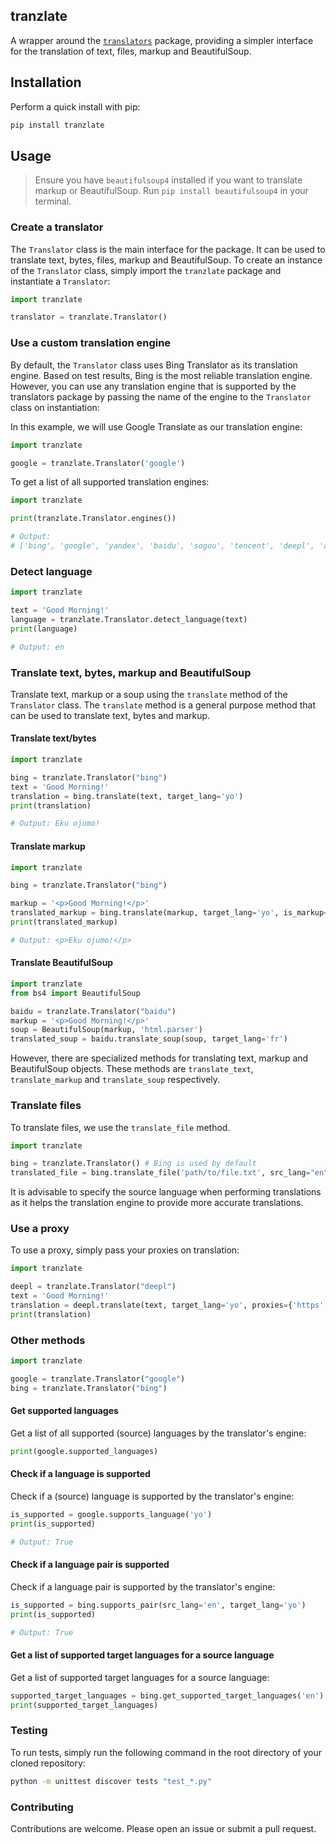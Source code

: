 ## tranzlate

A wrapper around the [`translators`](https://pypi.org/project/translators/) package, providing a simpler interface for the translation of text, files, markup and BeautifulSoup.

## Installation

Perform a quick install with pip:

```bash
pip install tranzlate
```

## Usage

> Ensure you have `beautifulsoup4` installed if you want to translate markup or BeautifulSoup. Run `pip install beautifulsoup4` in your terminal.

### Create a translator

The `Translator` class is the main interface for the package. It can be used to translate text, bytes, files, markup and BeautifulSoup. To create an instance of the `Translator` class, simply import the `tranzlate` package and instantiate a `Translator`:

```python
import tranzlate

translator = tranzlate.Translator()
```

### Use a custom translation engine

By default, the `Translator` class uses Bing Translator as its translation engine. Based on test results, Bing is the most reliable translation engine. However, you can use any translation engine that is supported by the translators package by passing the name of the engine to the `Translator` class on instantiation:

In this example, we will use Google Translate as our translation engine:

```python
import tranzlate

google = tranzlate.Translator('google')
```

To get a list of all supported translation engines:

```python
import tranzlate

print(tranzlate.Translator.engines())

# Output:
# ['bing', 'google', 'yandex', 'baidu', 'sogou', 'tencent', 'deepl', 'alibaba', ...]
```

### Detect language

```python
import tranzlate

text = 'Good Morning!'
language = tranzlate.Translator.detect_language(text)
print(language)

# Output: en
```

### Translate text, bytes, markup and BeautifulSoup

Translate text, markup or a soup using the `translate` method of the `Translator` class. The `translate` method is a general purpose method that can be used to translate text, bytes and markup.

#### Translate text/bytes

```python
import tranzlate

bing = tranzlate.Translator("bing")
text = 'Good Morning!'
translation = bing.translate(text, target_lang='yo')
print(translation)

# Output: Eku ojumo!
```

#### Translate markup

```python
import tranzlate

bing = tranzlate.Translator("bing")

markup = '<p>Good Morning!</p>'
translated_markup = bing.translate(markup, target_lang='yo', is_markup=True)
print(translated_markup)

# Output: <p>Eku ojumo!</p>
```

#### Translate BeautifulSoup

```python
import tranzlate
from bs4 import BeautifulSoup

baidu = tranzlate.Translator("baidu")
markup = '<p>Good Morning!</p>'
soup = BeautifulSoup(markup, 'html.parser')
translated_soup = baidu.translate_soup(soup, target_lang='fr')
```

However, there are specialized methods for translating text, markup and BeautifulSoup objects. These methods are `translate_text`, `translate_markup` and `translate_soup` respectively.

### Translate files

To translate files, we use the `translate_file` method.

```python
import tranzlate

bing = tranzlate.Translator() # Bing is used by default
translated_file = bing.translate_file('path/to/file.txt', src_lang="en", target_lang='yo')
```

It is advisable to specify the source language when performing translations as it helps the translation engine to provide more accurate translations.

### Use a proxy

To use a proxy, simply pass your proxies on translation:

```python
import tranzlate

deepl = tranzlate.Translator("deepl")
text = 'Good Morning!'
translation = deepl.translate(text, target_lang='yo', proxies={'https': 'https://<proxy>:<port>'})
print(translation)
```

### Other methods

```python
import tranzlate

google = tranzlate.Translator("google")
bing = tranzlate.Translator("bing")
```

#### Get supported languages

Get a list of all supported (source) languages by the translator's engine:

```python
print(google.supported_languages)
```

#### Check if a language is supported

Check if a (source) language is supported by the translator's engine:

```python
is_supported = google.supports_language('yo')
print(is_supported)

# Output: True
```

#### Check if a language pair is supported

Check if a language pair is supported by the translator's engine:

```python
is_supported = bing.supports_pair(src_lang='en', target_lang='yo')
print(is_supported)

# Output: True
```

#### Get a list of supported target languages for a source language

Get a list of supported target languages for a source language:

```python
supported_target_languages = bing.get_supported_target_languages('en')
print(supported_target_languages)
```

### Testing

To run tests, simply run the following command in the root directory of your cloned repository:

```bash
python -m unittest discover tests "test_*.py"
```

### Contributing

Contributions are welcome. Please open an issue or submit a pull request.
